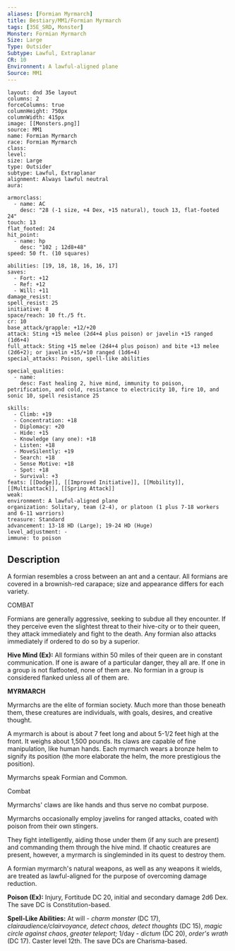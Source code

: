 ```yaml
---
aliases: [Formian Myrmarch]
title: Bestiary/MM1/Formian Myrmarch
tags: [35E_SRD, Monster]
Monster: Formian Myrmarch
Size: Large
Type: Outsider
Subtype: Lawful, Extraplanar
CR: 10
Environnent: A lawful-aligned plane
Source: MM1
---
```


```statblock
layout: dnd 35e layout
columns: 2
forceColumns: true
columnHeight: 750px
columnWidth: 415px
image: [[Monsters.png]]
source: MM1
name: Formian Myrmarch
race: Formian Myrmarch
class: 
level: 
size: Large
type: Outsider
subtype: Lawful, Extraplanar
alignment: Always lawful neutral
aura: 

armorclass:
  - name: AC
    desc: "28 (-1 size, +4 Dex, +15 natural), touch 13, flat-footed 24"
touch: 13
flat_footed: 24
hit_point:
  - name: hp
    desc: "102 ; 12d8+48"
speed: 50 ft. (10 squares)

abilities: [19, 18, 18, 16, 16, 17]
saves:
  - Fort: +12
  - Ref: +12
  - Will: +11
damage_resist: 
spell_resist: 25
initiative: 8
space/reach: 10 ft./5 ft.
cr: 10
base_attack/grapple: +12/+20
attack: Sting +15 melee (2d4+4 plus poison) or javelin +15 ranged (1d6+4)
full_attack: Sting +15 melee (2d4+4 plus poison) and bite +13 melee (2d6+2); or javelin +15/+10 ranged (1d6+4)
special_attacks: Poison, spell-like abilities

special_qualities:
  - name: 
    desc: Fast healing 2, hive mind, immunity to poison, petrification, and cold, resistance to electricity 10, fire 10, and sonic 10, spell resistance 25

skills:
  - Climb: +19
  - Concentration: +18
  - Diplomacy: +20
  - Hide: +15
  - Knowledge (any one): +18
  - Listen: +18
  - MoveSilently: +19
  - Search: +18
  - Sense Motive: +18
  - Spot: +18
  - Survival: +3
feats: [[Dodge]], [[Improved Initiative]], [[Mobility]], [[Multiattack]], [[Spring Attack]]
weak: 
environment: A lawful-aligned plane
organization: Solitary, team (2-4), or platoon (1 plus 7-18 workers and 6-11 warriors)
treasure: Standard
advancement: 13-18 HD (Large); 19-24 HD (Huge)
level_adjustment: -
immune: to poison
```

## Description

<p>A formian resembles a cross between an ant and a centaur. All formians are covered in a brownish-red carapace; size and appearance differs for each variety.</p>
<p>COMBAT</p>
<p>Formians are generally aggressive, seeking to subdue all they encounter. If they perceive even the slightest threat to their hive-city or to their queen, they attack immediately and fight to the death. Any formian also attacks immediately if ordered to do so by a superior.</p>
<p>
            <b>Hive Mind (Ex):</b> All formians within 50 miles of their queen are in constant communication. If one is aware of a particular danger, they all are. If one in a group is not flatfooted, none of them are. No formian in a group is considered flanked unless all of them are.</p>
<p>
            <b>MYRMARCH</b>
          </p>
<p>Myrmarchs are the elite of formian society. Much more than those beneath them, these creatures are individuals, with goals, desires, and creative thought.</p>
<p>A myrmarch is about is about 7 feet long and about 5-1/2 feet high at the front. It weighs about 1,500 pounds. Its claws are capable of fine manipulation, like human hands. Each myrmarch wears a bronze helm to signify its position (the more elaborate the helm, the more prestigious the position).</p>
<p>Myrmarchs speak Formian and Common.</p>
<p>Combat</p>
<p>Myrmarchs' claws are like hands and thus serve no combat purpose.</p>
<p>Myrmarchs occasionally employ javelins for ranged attacks, coated with poison from their own stingers.</p>
<p>They fight intelligently, aiding those under them (if any such are present) and commanding them through the hive mind. If chaotic creatures are present, however, a myrmarch is singleminded in its quest to destroy them.</p>
<p>A formian myrmarch's natural weapons, as well as any weapons it wields, are treated as lawful-aligned for the purpose of overcoming damage reduction.</p>
<p>
            <b>Poison (Ex):</b> Injury, Fortitude DC 20, initial and secondary damage 2d6 Dex. The save DC is Constitution-based.</p>
<p>
            <b>Spell-Like Abilities:</b> At will - <i>charm monster</i> (DC 17), <i>clairaudience/clairvoyance, detect chaos, detect thoughts</i> (DC 15), <i>magic circle against chaos</i>,  <i>greater teleport;</i> 1/day - <i>dictum</i> (DC 20), <i>order's wrath</i> (DC 17). Caster level 12th. The save DCs are Charisma-based.</p>